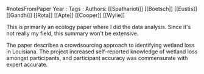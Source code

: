 #notesFromPaper
Year   :
Tags   :
Authors: [[Spatharioti]] [[Boetsch]] [[Eustis]] [[Gandhi]] [[Rota]] [[Apte]] [[Cooper]] [[Wylie]]

This is primarily an ecology paper where I did the data analysis. Since it's not really my field, this summary won't be extensive.

The paper describes a crowdsourcing approach to identifying wetland loss in Louisiana. The project increased self-reported knowledge of wetland loss amongst participants, and participant accuracy was commensurate with expert accurate.

